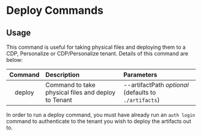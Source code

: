 # Deploy Commands

## Usage

This command is useful for taking physical files and deploying them to a CDP, Personalize or CDP/Personalize tenant. Details of this command are below:

| Command | Description                                         | Parameters                                            |
| :-----: | :-------------------------------------------------- | :---------------------------------------------------- |
| deploy  | Command to take physical files and deploy to Tenant | --artifactPath _optional_ (defaults to `./artifacts`) |

In order to run a deploy command, you must have already run an `auth login` command to authenticate to the tenant you wish to deploy the artifacts out to.
